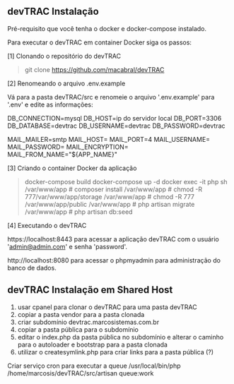 ## devTRAC Instalação

Pré-requisito que você tenha o docker e docker-compose instalado.

Para executar o devTRAC em container Docker siga os passos:

[1] Clonando o repositório do devTRAC

>git clone https://github.com/macabral/devTRAC

[2] Renomeando o arquivo .env.example

Vá para a pasta devTRAC/src e renomeie o arquivo '.env.example' para '.env' e edite as informações:

DB_CONNECTION=mysql
DB_HOST=ip do servidor local
DB_PORT=3306
DB_DATABASE=devtrac
DB_USERNAME=devtrac
DB_PASSWORD=devtrac

MAIL_MAILER=smtp
MAIL_HOST=
MAIL_PORT=4
MAIL_USERNAME=
MAIL_PASSWORD=
MAIL_ENCRYPTION=
MAIL_FROM_NAME="${APP_NAME}"

[3] Criando o container Docker da aplicação

>docker-compose build
>docker-compose up -d
>docker exec -it php sh
/var/www/app # composer install
/var/www/app # chmod -R 777/var/www/app/storage
/var/www/app # chmod -R 777 /var/www/app/public
/var/www/app # php artisan migrate
/var/www/app # php artisan db:seed

[4] Executando o devTRAC

 https://localhost:8443 para acessar a aplicação devTRAC com o usuário 'admin@admin.com' e senha 'password'.

 http://localhost:8080 para acessar o phpmyadmin para administração do banco de dados.


 ## devTRAC Instalação em Shared Host

 1) usar cpanel para clonar o devTRAC para uma pasta devTRAC
 2) copiar a pasta vendor para a pasta clonada
 3) criar subdomínio devtrac.marcosistemas.com.br
 4) copiar a pasta pública para o subdomínio
 5) editar o index.php da pasta pública no subdomínio e alterar o caminho para o autoloader e bootstrap para a pasta clonada
 6) utilizar o createsymlink.php para criar links para a pasta pública (?)
 
Criar serviço cron para executar a queue
/usr/local/bin/php /home/marcosis/devTRAC/src/artisan queue:work


